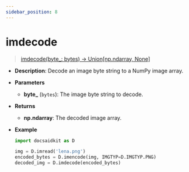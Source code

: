 ```yaml
---
sidebar_position: 8
---
```


# imdecode

> [imdecode(byte_: bytes) -> Union[np.ndarray, None]](https://github.com/DocsaidLab/DocsaidKit/blob/71170598902b6f8e89a969f1ce27ed4fd05b2ff2/docsaidkit/vision/improc.py#L107)

- **Description**: Decode an image byte string to a NumPy image array.

- **Parameters**
    - **byte_** (`bytes`): The image byte string to decode.

- **Returns**
    - **np.ndarray**: The decoded image array.

- **Example**

    ```python
    import docsaidkit as D

    img = D.imread('lena.png')
    encoded_bytes = D.imencode(img, IMGTYP=D.IMGTYP.PNG)
    decoded_img = D.imdecode(encoded_bytes)
    ```
